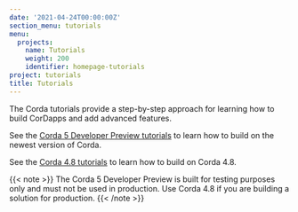 ```yaml
---
date: '2021-04-24T00:00:00Z'
section_menu: tutorials
menu:
  projects:
    name: Tutorials
    weight: 200
    identifier: homepage-tutorials
project: tutorials
title: Tutorials
---
```


The Corda tutorials provide a step-by-step approach for learning how to build CorDapps and add advanced features.

See the [Corda 5 Developer Preview tutorials](../platform/corda/5.0-dev-preview-1/tutorials/overview.md) to learn how to build on the newest version of Corda.

See the [Corda 4.8 tutorials](corda/4.8/os/overview.md) to learn how to build on Corda 4.8.

{{< note >}}
The Corda 5 Developer Preview is built for testing purposes only and must not be used in production. Use Corda 4.8 if you are building a solution for production.
{{< /note >}}
